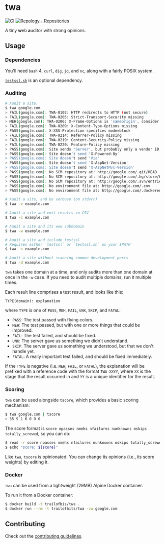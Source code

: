 twa
===

[![CI](https://github.com/trailofbits/twa/actions/workflows/ci.yml/badge.svg)](https://github.com/trailofbits/twa/actions/workflows/ci.yml)
[![Repology - Repositories](https://img.shields.io/repology/repositories/twa)](https://repology.org/project/twa/versions)


A **t**iny **w**eb **a**uditor with strong opinions.

## Usage

### Dependencies

You'll need `bash` 4, `curl`, `dig`, `jq`, and `nc`, along with a fairly POSIX system.

[`testssl.sh`](https://github.com/drwetter/testssl.sh) is an optional dependency.

### Auditing

```bash
# Audit a site.
$ twa google.com
> FAIL(google.com): TWA-0102: HTTP redirects to HTTP (not secure)
> FAIL(google.com): TWA-0205: Strict-Transport-Security missing
> MEH(google.com): TWA-0206: X-Frame-Options is 'sameorigin', consider 'deny'
> FAIL(google.com): TWA-0209: X-Content-Type-Options missing
> PASS(google.com): X-XSS-Protection specifies mode=block
> FAIL(google.com): TWA-0214: Referrer-Policy missing
> FAIL(google.com): TWA-0219: Content-Security-Policy missing
> FAIL(google.com): TWA-0220: Feature-Policy missing
> PASS(google.com): Site sends 'Server', but probably only a vendor ID: gws
> PASS(google.com): Site doesn't send 'X-Powered-By'
> PASS(google.com): Site doesn't send 'Via'
> PASS(google.com): Site doesn't send 'X-AspNet-Version'
> PASS(google.com): Site doesn't send 'X-AspNetMvc-Version'
> PASS(google.com): No SCM repository at: http://google.com/.git/HEAD
> PASS(google.com): No SCM repository at: http://google.com/.hg/store/00manifest.i
> PASS(google.com): No SCM repository at: http://google.com/.svn/entries
> PASS(google.com): No environment file at: http://google.com/.env
> PASS(google.com): No environment file at: http://google.com/.dockerenv

# Audit a site, and be verbose (on stderr)
$ twa -v example.com

# Audit a site and emit results in CSV
$ twa -c example.com

# Audit a site and its www subdomain
$ twa -w example.com

# Audit a site and include testssl
# Requires either `testssl` or `testssl.sh` on your $PATH
$ twa -s example.com

# Audit a site without scanning common development ports
$ twa -d example.com
```

`twa` takes one domain at a time, and only audits more than one domain at once in the `-w` case.
If you need to audit multiple domains, run it multiple times.

Each result line comprises a test result, and looks like this:

```
TYPE(domain): explanation
```

where `TYPE` is one of `PASS`, `MEH`, `FAIL`, `UNK`, `SKIP`, and `FATAL`:

* `PASS`: The test passed with flying colors.
* `MEH`: The test passed, but with one or more things that could be improved.
* `FAIL`: The test failed, and should be fixed.
* `UNK`: The server gave us something we didn't understand.
* `SKIP`: The server gave us something we understood, but that we don't handle yet.
* `FATAL`: A really important test failed, and should be fixed immediately.

If the `TYPE` is negative (i.e. `MEH`, `FAIL`, or `FATAL`), the explanation will be prefixed with
a reference code with the format `TWA-XXYY`, where `XX` is the stage that the result occurred in
and `YY` is a unique identifier for the result.

### Scoring

`twa` can be used alongside `tscore`, which provides a basic scoring mechanism:

```bash
$ twa google.com | tscore
> 35 9 1 6 0 0 0
```

The score format is `score npasses nmehs nfailures nunknowns nskips totally_screwed`, so you can do:

```bash
$ read -r score npasses nmehs nfailures nunknowns nskips totally_screwed < <(twa google.com | tscore)
$ echo "score: ${score}"
```

Like `twa`, `tscore` is opinionated. You can change its opinions (i.e., its score weights)
by editing it.

### Docker

`twa` can be used from a lightweight (29MB) Alpine Docker container.

To run it from a Docker container:

```bash
$ docker build -t trailofbis/twa .
$ docker run --rm -t trailofbits/twa -vw google.com
```

## Contributing

Check out the [contributing guidelines](CONTRIBUTING.md).
